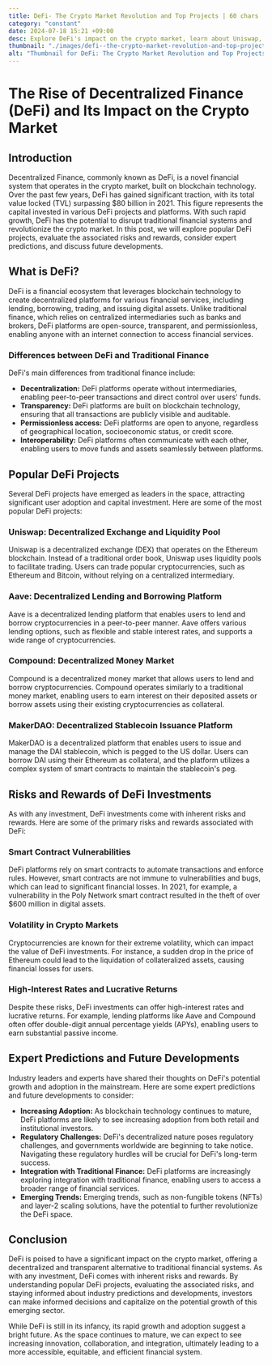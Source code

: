 ```yaml
---
title: DeFi- The Crypto Market Revolution and Top Projects | 60 chars
category: "constant"
date: 2024-07-18 15:21 +09:00
desc: Explore DeFi's impact on the crypto market, learn about Uniswap, Aave, Compound, MakerDAO & expert predictions. 150 chars
thumbnail: "./images/defi--the-crypto-market-revolution-and-top-projects-|-60-chars.png"
alt: "Thumbnail for DeFi: The Crypto Market Revolution and Top Projects | 60 chars"
---
```


# The Rise of Decentralized Finance (DeFi) and Its Impact on the Crypto Market

## Introduction
Decentralized Finance, commonly known as DeFi, is a novel financial system that operates in the crypto market, built on blockchain technology. Over the past few years, DeFi has gained significant traction, with its total value locked (TVL) surpassing $80 billion in 2021. This figure represents the capital invested in various DeFi projects and platforms. With such rapid growth, DeFi has the potential to disrupt traditional financial systems and revolutionize the crypto market. In this post, we will explore popular DeFi projects, evaluate the associated risks and rewards, consider expert predictions, and discuss future developments.

## What is DeFi?
DeFi is a financial ecosystem that leverages blockchain technology to create decentralized platforms for various financial services, including lending, borrowing, trading, and issuing digital assets. Unlike traditional finance, which relies on centralized intermediaries such as banks and brokers, DeFi platforms are open-source, transparent, and permissionless, enabling anyone with an internet connection to access financial services.

### Differences between DeFi and Traditional Finance
DeFi's main differences from traditional finance include:

- **Decentralization:** DeFi platforms operate without intermediaries, enabling peer-to-peer transactions and direct control over users' funds.
- **Transparency:** DeFi platforms are built on blockchain technology, ensuring that all transactions are publicly visible and auditable.
- **Permissionless access:** DeFi platforms are open to anyone, regardless of geographical location, socioeconomic status, or credit score.
- **Interoperability:** DeFi platforms often communicate with each other, enabling users to move funds and assets seamlessly between platforms.

## Popular DeFi Projects
Several DeFi projects have emerged as leaders in the space, attracting significant user adoption and capital investment. Here are some of the most popular DeFi projects:

### Uniswap: Decentralized Exchange and Liquidity Pool
Uniswap is a decentralized exchange (DEX) that operates on the Ethereum blockchain. Instead of a traditional order book, Uniswap uses liquidity pools to facilitate trading. Users can trade popular cryptocurrencies, such as Ethereum and Bitcoin, without relying on a centralized intermediary.

### Aave: Decentralized Lending and Borrowing Platform
Aave is a decentralized lending platform that enables users to lend and borrow cryptocurrencies in a peer-to-peer manner. Aave offers various lending options, such as flexible and stable interest rates, and supports a wide range of cryptocurrencies.

### Compound: Decentralized Money Market
Compound is a decentralized money market that allows users to lend and borrow cryptocurrencies. Compound operates similarly to a traditional money market, enabling users to earn interest on their deposited assets or borrow assets using their existing cryptocurrencies as collateral.

### MakerDAO: Decentralized Stablecoin Issuance Platform
MakerDAO is a decentralized platform that enables users to issue and manage the DAI stablecoin, which is pegged to the US dollar. Users can borrow DAI using their Ethereum as collateral, and the platform utilizes a complex system of smart contracts to maintain the stablecoin's peg.

## Risks and Rewards of DeFi Investments
As with any investment, DeFi investments come with inherent risks and rewards. Here are some of the primary risks and rewards associated with DeFi:

### Smart Contract Vulnerabilities
DeFi platforms rely on smart contracts to automate transactions and enforce rules. However, smart contracts are not immune to vulnerabilities and bugs, which can lead to significant financial losses. In 2021, for example, a vulnerability in the Poly Network smart contract resulted in the theft of over $600 million in digital assets.

### Volatility in Crypto Markets
Cryptocurrencies are known for their extreme volatility, which can impact the value of DeFi investments. For instance, a sudden drop in the price of Ethereum could lead to the liquidation of collateralized assets, causing financial losses for users.

### High-Interest Rates and Lucrative Returns
Despite these risks, DeFi investments can offer high-interest rates and lucrative returns. For example, lending platforms like Aave and Compound often offer double-digit annual percentage yields (APYs), enabling users to earn substantial passive income.

## Expert Predictions and Future Developments
Industry leaders and experts have shared their thoughts on DeFi's potential growth and adoption in the mainstream. Here are some expert predictions and future developments to consider:

- **Increasing Adoption:** As blockchain technology continues to mature, DeFi platforms are likely to see increasing adoption from both retail and institutional investors.
- **Regulatory Challenges:** DeFi's decentralized nature poses regulatory challenges, and governments worldwide are beginning to take notice. Navigating these regulatory hurdles will be crucial for DeFi's long-term success.
- **Integration with Traditional Finance:** DeFi platforms are increasingly exploring integration with traditional finance, enabling users to access a broader range of financial services.
- **Emerging Trends:** Emerging trends, such as non-fungible tokens (NFTs) and layer-2 scaling solutions, have the potential to further revolutionize the DeFi space.

## Conclusion
DeFi is poised to have a significant impact on the crypto market, offering a decentralized and transparent alternative to traditional financial systems. As with any investment, DeFi comes with inherent risks and rewards. By understanding popular DeFi projects, evaluating the associated risks, and staying informed about industry predictions and developments, investors can make informed decisions and capitalize on the potential growth of this emerging sector.

While DeFi is still in its infancy, its rapid growth and adoption suggest a bright future. As the space continues to mature, we can expect to see increasing innovation, collaboration, and integration, ultimately leading to a more accessible, equitable, and efficient financial system.